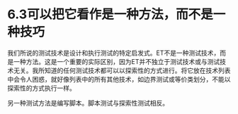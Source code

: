 # 6.3可以把它看作是一种方法，而不是一种技巧

我们所说的测试技术是设计和执行测试的特定启发式。ET不是一种测试技术，而是一种方法。这是一个重要的实际区别，因为ET并不独立于测试技术或与测试技术无关。我所知道的任何测试技术都可以以探索性的方式进行。将它放在技术列表中会令人困惑，就好像列表中的所有其他技术，如边界测试或等价类划分，不能以探索性的方式执行一样。

另一种测试方法是编写脚本。脚本测试与探索性测试相反。